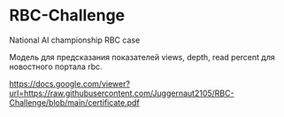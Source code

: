 # RBC-Challenge
National AI championship RBC case

Модель для предсказания показателей  views, depth, read percent для новостного портала rbc.

https://docs.google.com/viewer?url=https://raw.githubusercontent.com/Juggernaut2105/RBC-Challenge/blob/main/certificate.pdf
